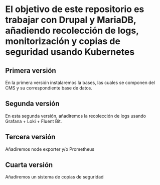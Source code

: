 # El objetivo de este repositorio es trabajar con Drupal y MariaDB, añadiendo recolección de logs, monitorización y copias de seguridad usando Kubernetes

## Primera versión

En la primera versión instalaremos la bases, las cuales se componen del CMS y su correspondiente base de datos.

## Segunda versión 

En esta segunda versión, añadiremos la recolección de logs usando Grafana + Loki + Fluent Bit.

## Tercera versión

Añadiremos node exporter y/o Prometheus

## Cuarta versión

Añadiremos un sistema de copias de seguridad
